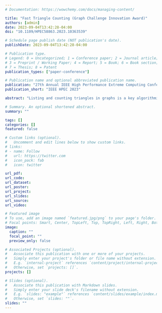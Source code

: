```yaml
---
# Documentation: https://wowchemy.com/docs/managing-content/

title: "Fast Triangle Counting (Graph Challenge Innovation Award)"
authors: [admin]
date: 2023-09-04T13:42:28-04:00
doi: "10.1109/HPEC58863.2023.10363539"

# Schedule page publish date (NOT publication's date).
publishDate: 2023-09-04T13:42:28-04:00

# Publication type.
# Legend: 0 = Uncategorized; 1 = Conference paper; 2 = Journal article;
# 3 = Preprint / Working Paper; 4 = Report; 5 = Book; 6 = Book section;
# 7 = Thesis; 8 = Patent
publication_types: ["paper-conference"]

# Publication name and optional abbreviated publication name.
publication: "27th Annual IEEE High Performance Extreme Computing Conference"
publication_short: "IEEE HPEC 2023"

abstract: "Listing and counting triangles in graphs is a key algorithmic kernel for network analyses including community detection, clustering coefficients, k-trusses, and triangle centrality. We design and implement a new serial algorithm for triangle counting that performs competitively with the fastest previous approaches on both real and synthetic graphs, such as those from the Graph500 Benchmark and the MIT/Amazon/IEEE Graph Challenge. The experimental results use the recently-launched Intel Xeon Platinum 8480+ and CPU Max 9480 processors."

# Summary. An optional shortened abstract.
summary: ""

tags: []
categories: []
featured: false

# Custom links (optional).
#   Uncomment and edit lines below to show custom links.
# links:
# - name: Follow
#   url: https://twitter.com
#   icon_pack: fab
#   icon: twitter

url_pdf:
url_code:
url_dataset:
url_poster:
url_project:
url_slides:
url_source:
url_video:

# Featured image
# To use, add an image named `featured.jpg/png` to your page's folder. 
# Focal points: Smart, Center, TopLeft, Top, TopRight, Left, Right, BottomLeft, Bottom, BottomRight.
image:
  caption: ""
  focal_point: ""
  preview_only: false

# Associated Projects (optional).
#   Associate this publication with one or more of your projects.
#   Simply enter your project's folder or file name without extension.
#   E.g. `internal-project` references `content/project/internal-project/index.md`.
#   Otherwise, set `projects: []`.
projects: []

# Slides (optional).
#   Associate this publication with Markdown slides.
#   Simply enter your slide deck's filename without extension.
#   E.g. `slides: "example"` references `content/slides/example/index.md`.
#   Otherwise, set `slides: ""`.
slides: ""
---
```

